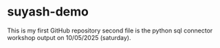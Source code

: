 # suyash-demo
This is my first GitHub repository 
second file is the python sql connector workshop output on 10/05/2025 (saturday).
